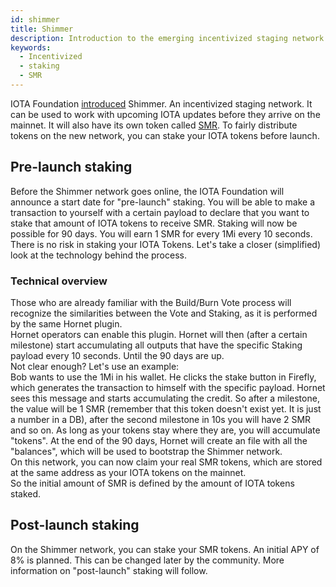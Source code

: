 ```yaml
---
id: shimmer
title: Shimmer
description: Introduction to the emerging incentivized staging network
keywords:
  - Incentivized
  - staking
  - SMR
---
```


IOTA Foundation [introduced](https://blog.iota.org/introducing-iota-staking/) Shimmer. An incentivized staging network.
It can be used to work with upcoming IOTA updates before they arrive on the mainnet. It will also have its own token called [SMR](https://shimmer.network/token).
To fairly distribute tokens on the new network, you can stake your IOTA tokens before launch.

## Pre-launch staking

Before the Shimmer network goes online, the IOTA Foundation will announce a start date for "pre-launch" staking.
You will be able to make a transaction to yourself with a certain payload to declare that you want to stake that amount of IOTA tokens to receive SMR. Staking will now be possible for 90 days. You will earn 1 SMR for every 1Mi every 10 seconds.
There is no risk in staking your IOTA Tokens.
Let's take a closer (simplified) look at the technology behind the process.

### Technical overview

Those who are already familiar with the Build/Burn Vote process will recognize the similarities between the Vote and Staking, as it is performed by the same Hornet plugin.  
Hornet operators can enable this plugin. Hornet will then (after a certain milestone) start accumulating all outputs that have the specific Staking payload every 10 seconds. Until the 90 days are up.  
Not clear enough? Let's use an example:  
Bob wants to use the 1Mi in his wallet. He clicks the stake button in Firefly, which generates the transaction to himself with the specific payload. Hornet sees this message and starts accumulating the credit. So after a milestone, the value will be 1 SMR (remember that this token doesn't exist yet. It is just a number in a DB), after the second milestone in 10s you will have 2 SMR and so on. As long as your tokens stay where they are, you will accumulate "tokens".
At the end of the 90 days, Hornet will create an file with all the "balances", which will be used to bootstrap the Shimmer network.  
On this network, you can now claim your real SMR tokens, which are stored at the same address as your IOTA tokens on the mainnet.  
So the initial amount of SMR is defined by the amount of IOTA tokens staked.

## Post-launch staking

On the Shimmer network, you can stake your SMR tokens. An initial APY of 8% is planned. This can be changed later by the community. More information on "post-launch" staking will follow.
